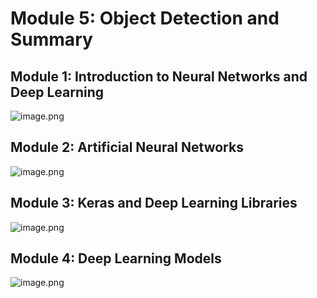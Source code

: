 

# Module 5: Object Detection and Summary
## Module 1: Introduction to Neural Networks and Deep Learning
![image.png](https://prod-files-secure.s3.us-west-2.amazonaws.com/03e82b26-cccb-4906-bb56-adabcbdc0655/a8d40bcb-c482-4026-8872-311e16b2dc63/image.png?X-Amz-Algorithm=AWS4-HMAC-SHA256&X-Amz-Content-Sha256=UNSIGNED-PAYLOAD&X-Amz-Credential=ASIAZI2LB4665FMMHNFR%2F20250129%2Fus-west-2%2Fs3%2Faws4_request&X-Amz-Date=20250129T071336Z&X-Amz-Expires=3600&X-Amz-Security-Token=IQoJb3JpZ2luX2VjEH4aCXVzLXdlc3QtMiJGMEQCIB2k%2FCEOqgztwd23KFOxVpD0H55l2h46L%2BPqgU6t8ovNAiAYI57y2VCTfJvVJdK1aHIYpa3gKautZxGiYiPKMZad9CqIBAiH%2F%2F%2F%2F%2F%2F%2F%2F%2F%2F8BEAAaDDYzNzQyMzE4MzgwNSIMj%2FfZ72nWX0XLIvA1KtwD9Cw5kMSE0HGn8YY043jW5ivYxjyukAS4t4Tm92RbZzRdGAsKqE%2Fx4uwlzsR1ySavyuW5HCiTOk%2BqaSjttjQFRnYrqP73iL%2FWApWxHx6WAXr7B5X4akyMbcxG2H0PXORVbGZU6%2BbjDuj6o%2Fsil%2Bx5QFttA72ZftP3YgqdwRnF7ucqMqn6UVyih3ftFLty0j80VCSUEim8trBqOkW5JTFUHwcFWapLgPzLvbZX%2FeucZyC2BfkdmLfIG8XiOMfqZwbEJeZEH1i1RsCrFjC%2FPzAR8AqZ0x%2BOuD9oUxcSrxrLGKvO6BcXQuOb2MwnftHGP4gtM%2BAkEim9LBUE2b%2FBluOjp74z8AbotvGW1pSZDi5d9Mrn%2BwoQ33rdSci0Xp3K%2FJ%2BkFyqAZsTQ5O9M9sPMTbKM%2F8QuEjTR7aKpjrUI2j8saVH%2B%2Fi6oHdVDZCjqSrESebTPZfmdwuWHZD6ARVHIbokFeoOKTH85ap2ufLw7rwlXsOFZLgk7K%2BTqg4LFGfo5%2FZ93rWjzlro%2FXrcQvPp0%2FP6sr6AWf0kW9sZZKQ3Hxt1bweSyyfvMBlJy%2FWbdhDr1qztkjMTBif97jTvnE03VysdJKxtwNbxPOHyCe8eE69%2BQRKeNN%2Bwjyg72ZhR9XzMwhpDnvAY6pgEO2xUUscfquyS%2BDrFP5tW7uvMa1RjZZ1oEz3v2Ryz8gDwyaEAPwgskZDYq%2BVN%2Bt4IPdOLd0A9G9tMcNmqOzQYkP41nGI2JyPh0N%2BcQuxnpSa%2FdV%2FayMv1SRVAd%2BEr4oYYuxSVYXMRVJpCur9Upvigwmw218EOlpOYXJ6s57ApCokM6t5w1V%2BZmliz6QvdrraYiKfBdTqcWSGOro3mmOINSEVtd9jM0&X-Amz-Signature=d66f859d8ea321284687dc51e0189fe749cd411933b5d94f6398b85c14811b43&X-Amz-SignedHeaders=host&x-id=GetObject)
## Module 2: Artificial Neural Networks
![image.png](https://prod-files-secure.s3.us-west-2.amazonaws.com/03e82b26-cccb-4906-bb56-adabcbdc0655/5157ca89-62da-41d9-a98f-6432b71047a9/image.png?X-Amz-Algorithm=AWS4-HMAC-SHA256&X-Amz-Content-Sha256=UNSIGNED-PAYLOAD&X-Amz-Credential=ASIAZI2LB4665FMMHNFR%2F20250129%2Fus-west-2%2Fs3%2Faws4_request&X-Amz-Date=20250129T071336Z&X-Amz-Expires=3600&X-Amz-Security-Token=IQoJb3JpZ2luX2VjEH4aCXVzLXdlc3QtMiJGMEQCIB2k%2FCEOqgztwd23KFOxVpD0H55l2h46L%2BPqgU6t8ovNAiAYI57y2VCTfJvVJdK1aHIYpa3gKautZxGiYiPKMZad9CqIBAiH%2F%2F%2F%2F%2F%2F%2F%2F%2F%2F8BEAAaDDYzNzQyMzE4MzgwNSIMj%2FfZ72nWX0XLIvA1KtwD9Cw5kMSE0HGn8YY043jW5ivYxjyukAS4t4Tm92RbZzRdGAsKqE%2Fx4uwlzsR1ySavyuW5HCiTOk%2BqaSjttjQFRnYrqP73iL%2FWApWxHx6WAXr7B5X4akyMbcxG2H0PXORVbGZU6%2BbjDuj6o%2Fsil%2Bx5QFttA72ZftP3YgqdwRnF7ucqMqn6UVyih3ftFLty0j80VCSUEim8trBqOkW5JTFUHwcFWapLgPzLvbZX%2FeucZyC2BfkdmLfIG8XiOMfqZwbEJeZEH1i1RsCrFjC%2FPzAR8AqZ0x%2BOuD9oUxcSrxrLGKvO6BcXQuOb2MwnftHGP4gtM%2BAkEim9LBUE2b%2FBluOjp74z8AbotvGW1pSZDi5d9Mrn%2BwoQ33rdSci0Xp3K%2FJ%2BkFyqAZsTQ5O9M9sPMTbKM%2F8QuEjTR7aKpjrUI2j8saVH%2B%2Fi6oHdVDZCjqSrESebTPZfmdwuWHZD6ARVHIbokFeoOKTH85ap2ufLw7rwlXsOFZLgk7K%2BTqg4LFGfo5%2FZ93rWjzlro%2FXrcQvPp0%2FP6sr6AWf0kW9sZZKQ3Hxt1bweSyyfvMBlJy%2FWbdhDr1qztkjMTBif97jTvnE03VysdJKxtwNbxPOHyCe8eE69%2BQRKeNN%2Bwjyg72ZhR9XzMwhpDnvAY6pgEO2xUUscfquyS%2BDrFP5tW7uvMa1RjZZ1oEz3v2Ryz8gDwyaEAPwgskZDYq%2BVN%2Bt4IPdOLd0A9G9tMcNmqOzQYkP41nGI2JyPh0N%2BcQuxnpSa%2FdV%2FayMv1SRVAd%2BEr4oYYuxSVYXMRVJpCur9Upvigwmw218EOlpOYXJ6s57ApCokM6t5w1V%2BZmliz6QvdrraYiKfBdTqcWSGOro3mmOINSEVtd9jM0&X-Amz-Signature=1aafe384eeb624d1bc193a70b99f9e373b8ecaaaecbc398281f7652551e37421&X-Amz-SignedHeaders=host&x-id=GetObject)
## Module 3: Keras and Deep Learning Libraries
![image.png](https://prod-files-secure.s3.us-west-2.amazonaws.com/03e82b26-cccb-4906-bb56-adabcbdc0655/5089ce50-05f1-470d-ad42-42503bf1df5f/image.png?X-Amz-Algorithm=AWS4-HMAC-SHA256&X-Amz-Content-Sha256=UNSIGNED-PAYLOAD&X-Amz-Credential=ASIAZI2LB4665FMMHNFR%2F20250129%2Fus-west-2%2Fs3%2Faws4_request&X-Amz-Date=20250129T071336Z&X-Amz-Expires=3600&X-Amz-Security-Token=IQoJb3JpZ2luX2VjEH4aCXVzLXdlc3QtMiJGMEQCIB2k%2FCEOqgztwd23KFOxVpD0H55l2h46L%2BPqgU6t8ovNAiAYI57y2VCTfJvVJdK1aHIYpa3gKautZxGiYiPKMZad9CqIBAiH%2F%2F%2F%2F%2F%2F%2F%2F%2F%2F8BEAAaDDYzNzQyMzE4MzgwNSIMj%2FfZ72nWX0XLIvA1KtwD9Cw5kMSE0HGn8YY043jW5ivYxjyukAS4t4Tm92RbZzRdGAsKqE%2Fx4uwlzsR1ySavyuW5HCiTOk%2BqaSjttjQFRnYrqP73iL%2FWApWxHx6WAXr7B5X4akyMbcxG2H0PXORVbGZU6%2BbjDuj6o%2Fsil%2Bx5QFttA72ZftP3YgqdwRnF7ucqMqn6UVyih3ftFLty0j80VCSUEim8trBqOkW5JTFUHwcFWapLgPzLvbZX%2FeucZyC2BfkdmLfIG8XiOMfqZwbEJeZEH1i1RsCrFjC%2FPzAR8AqZ0x%2BOuD9oUxcSrxrLGKvO6BcXQuOb2MwnftHGP4gtM%2BAkEim9LBUE2b%2FBluOjp74z8AbotvGW1pSZDi5d9Mrn%2BwoQ33rdSci0Xp3K%2FJ%2BkFyqAZsTQ5O9M9sPMTbKM%2F8QuEjTR7aKpjrUI2j8saVH%2B%2Fi6oHdVDZCjqSrESebTPZfmdwuWHZD6ARVHIbokFeoOKTH85ap2ufLw7rwlXsOFZLgk7K%2BTqg4LFGfo5%2FZ93rWjzlro%2FXrcQvPp0%2FP6sr6AWf0kW9sZZKQ3Hxt1bweSyyfvMBlJy%2FWbdhDr1qztkjMTBif97jTvnE03VysdJKxtwNbxPOHyCe8eE69%2BQRKeNN%2Bwjyg72ZhR9XzMwhpDnvAY6pgEO2xUUscfquyS%2BDrFP5tW7uvMa1RjZZ1oEz3v2Ryz8gDwyaEAPwgskZDYq%2BVN%2Bt4IPdOLd0A9G9tMcNmqOzQYkP41nGI2JyPh0N%2BcQuxnpSa%2FdV%2FayMv1SRVAd%2BEr4oYYuxSVYXMRVJpCur9Upvigwmw218EOlpOYXJ6s57ApCokM6t5w1V%2BZmliz6QvdrraYiKfBdTqcWSGOro3mmOINSEVtd9jM0&X-Amz-Signature=68e3db655faf76961738438a69e661fadebfc5c7e7762c4219e0abb19172434a&X-Amz-SignedHeaders=host&x-id=GetObject)
## Module 4: Deep Learning Models
![image.png](https://prod-files-secure.s3.us-west-2.amazonaws.com/03e82b26-cccb-4906-bb56-adabcbdc0655/4e22fcb0-cfbc-4d28-b961-b9b8fde071f0/image.png?X-Amz-Algorithm=AWS4-HMAC-SHA256&X-Amz-Content-Sha256=UNSIGNED-PAYLOAD&X-Amz-Credential=ASIAZI2LB4665FMMHNFR%2F20250129%2Fus-west-2%2Fs3%2Faws4_request&X-Amz-Date=20250129T071336Z&X-Amz-Expires=3600&X-Amz-Security-Token=IQoJb3JpZ2luX2VjEH4aCXVzLXdlc3QtMiJGMEQCIB2k%2FCEOqgztwd23KFOxVpD0H55l2h46L%2BPqgU6t8ovNAiAYI57y2VCTfJvVJdK1aHIYpa3gKautZxGiYiPKMZad9CqIBAiH%2F%2F%2F%2F%2F%2F%2F%2F%2F%2F8BEAAaDDYzNzQyMzE4MzgwNSIMj%2FfZ72nWX0XLIvA1KtwD9Cw5kMSE0HGn8YY043jW5ivYxjyukAS4t4Tm92RbZzRdGAsKqE%2Fx4uwlzsR1ySavyuW5HCiTOk%2BqaSjttjQFRnYrqP73iL%2FWApWxHx6WAXr7B5X4akyMbcxG2H0PXORVbGZU6%2BbjDuj6o%2Fsil%2Bx5QFttA72ZftP3YgqdwRnF7ucqMqn6UVyih3ftFLty0j80VCSUEim8trBqOkW5JTFUHwcFWapLgPzLvbZX%2FeucZyC2BfkdmLfIG8XiOMfqZwbEJeZEH1i1RsCrFjC%2FPzAR8AqZ0x%2BOuD9oUxcSrxrLGKvO6BcXQuOb2MwnftHGP4gtM%2BAkEim9LBUE2b%2FBluOjp74z8AbotvGW1pSZDi5d9Mrn%2BwoQ33rdSci0Xp3K%2FJ%2BkFyqAZsTQ5O9M9sPMTbKM%2F8QuEjTR7aKpjrUI2j8saVH%2B%2Fi6oHdVDZCjqSrESebTPZfmdwuWHZD6ARVHIbokFeoOKTH85ap2ufLw7rwlXsOFZLgk7K%2BTqg4LFGfo5%2FZ93rWjzlro%2FXrcQvPp0%2FP6sr6AWf0kW9sZZKQ3Hxt1bweSyyfvMBlJy%2FWbdhDr1qztkjMTBif97jTvnE03VysdJKxtwNbxPOHyCe8eE69%2BQRKeNN%2Bwjyg72ZhR9XzMwhpDnvAY6pgEO2xUUscfquyS%2BDrFP5tW7uvMa1RjZZ1oEz3v2Ryz8gDwyaEAPwgskZDYq%2BVN%2Bt4IPdOLd0A9G9tMcNmqOzQYkP41nGI2JyPh0N%2BcQuxnpSa%2FdV%2FayMv1SRVAd%2BEr4oYYuxSVYXMRVJpCur9Upvigwmw218EOlpOYXJ6s57ApCokM6t5w1V%2BZmliz6QvdrraYiKfBdTqcWSGOro3mmOINSEVtd9jM0&X-Amz-Signature=ac3557c901297e6c908ee276c13c51da05cc7f84dc611b47de3b23267574a7a6&X-Amz-SignedHeaders=host&x-id=GetObject)